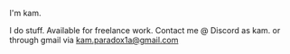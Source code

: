 I'm kam.

I do stuff. Available for freelance work. Contact me @ Discord as kam. or through gmail via kam.paradox1a@gmail.com
